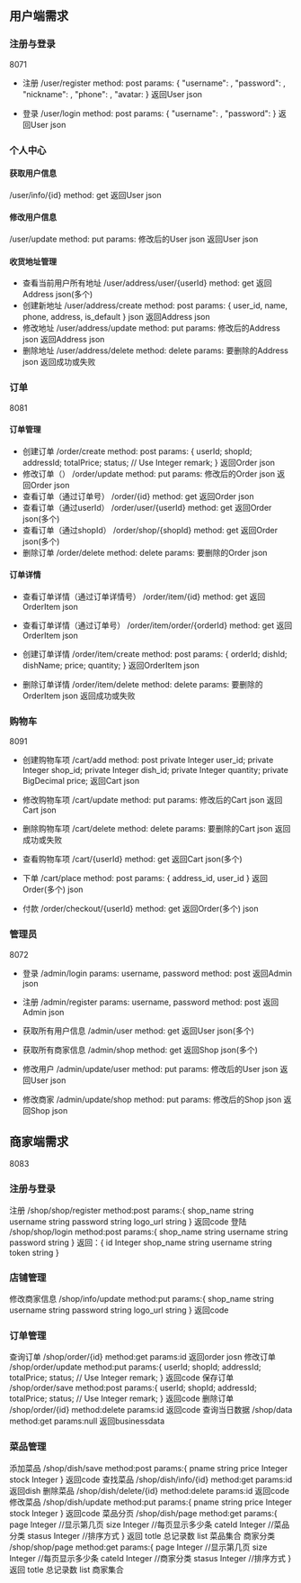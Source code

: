 ## 用户端需求
### 注册与登录
8071
- 注册
/user/register
method: post
params: {
    "username": ,
    "password": ,
    "nickname": ,
    "phone": ,
    "avatar: 
}
返回User json

- 登录
/user/login
method: post
params: {
    "username": ,
    "password": 
}
返回User json

### 个人中心
#### 获取用户信息
/user/info/{id}
method: get
返回User json

#### 修改用户信息
/user/update
method: put
params: 修改后的User json
返回User json

#### 收货地址管理
- 查看当前用户所有地址
    /user/address/user/{userId}
    method: get
    返回Address json(多个)
- 创建新地址
    /user/address/create
    method: post
    params: {
        user_id,
        name,
        phone,
        address,
        is_default
    } json
    返回Address json
- 修改地址
    /user/address/update
    method: put
    params: 修改后的Address json
    返回Address json
- 删除地址
    /user/address/delete
    method: delete
    params: 要删除的Address json
    返回成功或失败



### 订单
8081
#### 订单管理
- 创建订单
    /order/create
    method: post
    params: {
        userId;
        shopId;
        addressId;
        totalPrice;
        status; // Use Integer
        remark;
    }
    返回Order json
- 修改订单（）
    /order/update
    method: put
    params: 修改后的Order json
    返回Order json
- 查看订单（通过订单号）
    /order/{id}
    method: get
    返回Order json
- 查看订单（通过userId）
    /order/user/{userId}
    method: get
    返回Order json(多个)
- 查看订单（通过shopId）
    /order/shop/{shopId}
    method: get
    返回Order json(多个)
- 删除订单
    /order/delete
    method: delete
    params: 要删除的Order json


#### 订单详情
- 查看订单详情（通过订单详情号）
    /order/item/{id}
    method: get
    返回OrderItem json

- 查看订单详情（通过订单号）
    /order/item/order/{orderId}
    method: get
    返回OrderItem json

- 创建订单详情
    /order/item/create
    method: post
    params: {
        orderId;
        dishId;
        dishName;
        price;
        quantity;
    }
    返回OrderItem json

- 删除订单详情
    /order/item/delete
    method: delete
    params: 要删除的OrderItem json
    返回成功或失败


### 购物车
8091
- 创建购物车项
    /cart/add
    method: post
    private Integer user_id;
    private Integer shop_id;
    private Integer dish_id;
    private Integer quantity;
    private BigDecimal price;
    返回Cart json

- 修改购物车项
    /cart/update
    method: put
    params: 修改后的Cart json
    返回Cart json

- 删除购物车项
    /cart/delete
    method: delete
    params: 要删除的Cart json
    返回成功或失败

- 查看购物车项
    /cart/{userId}
    method: get
    返回Cart json(多个)

- 下单
    /cart/place
    method: post
    params: {
        address_id,
        user_id
    }
    返回Order(多个) json

- 付款
    /order/checkout/{userId}
    method: get
    返回Order(多个) json

### 管理员
8072
- 登录
    /admin/login
    params: username, password
    method: post
    返回Admin json

- 注册
    /admin/register
    params: username, password
    method: post
    返回Admin json

- 获取所有用户信息
    /admin/user
    method: get
    返回User json(多个)

- 获取所有商家信息
    /admin/shop
    method: get
    返回Shop json(多个)

- 修改用户
    /admin/update/user
    method: put
    params: 修改后的User json
    返回User json

- 修改商家
    /admin/update/shop
    method: put
    params: 修改后的Shop json
    返回Shop json
## 商家端需求
8083
### 注册与登录
注册
    /shop/shop/register
    method:post
    params:{
        shop_name  string
        username   string
        password   string
        logo_url   string
    }
    返回code
登陆
    /shop/shop/login
    method:post
    params:{
        shop_name  string
        username   string
        password   string
    }
    返回：{
        id  Integer
        shop_name string
        username  string
        token     string
    }
### 店铺管理
修改商家信息
    /shop/info/update
    method:put
    params:{
        shop_name  string
        username   string
        password   string
        logo_url   string
    }
    返回code
### 订单管理
查询订单
    /shop/order/{id}
    method:get
    params:id
    返回order josn
修改订单
    /shop/order/update
    method:put
    params:{
        userId;
        shopId;
        addressId;
        totalPrice;
        status; // Use Integer
        remark;
    }
    返回code
保存订单
   /shop/order/save
   method:post
   params:{
        userId;
        shopId;
        addressId;
        totalPrice;
        status; // Use Integer
        remark;
   }
   返回code
删除订单
    /shop/order/{id}
    method:delete
    params:id
    返回code
查询当日数据
    /shop/data
    method:get
    params:null
    返回businessdata
### 菜品管理
添加菜品
    /shop/dish/save
    method:post
    params:{ 
       pname   string
       price   Integer
       stock   Integer 
    }
    返回code
查找菜品
    /shop/dish/info/{id}
    method:get
    params:id
    返回dish
删除菜品
    /shop/dish/delete/{id}
    method:delete
    params:id
    返回code
修改菜品
    /shop/dish/update
    method:put
    params:{ 
       pname   string
       price   Integer
       stock   Integer 
    }
    返回code
菜品分页
    /shop/dish/page
    method:get
    params:{ 
        page   Integer //显示第几页
        size   Integer //每页显示多少条
        cateId  Integer //菜品分类
        stasus  Integer //排序方式
    }
    返回
    totle      总记录数
    list<product>  菜品集合
商家分类
    /shop/shop/page
    method:get
    params:{ 
        page   Integer //显示第几页
        size   Integer //每页显示多少条
        cateId  Integer //商家分类
        stasus  Integer //排序方式
    }
    返回
    totle      总记录数
    list<shop>  商家集合



